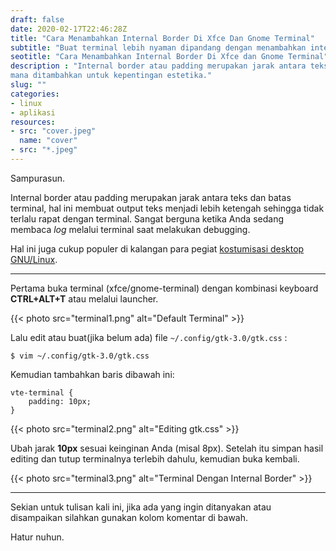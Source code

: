 ```yaml
---
draft: false
date: 2020-02-17T22:46:28Z
title: "Cara Menambahkan Internal Border Di Xfce Dan Gnome Terminal"
subtitle: "Buat terminal lebih nyaman dipandang dengan menambahkan internal border atau padding"
seotitle: "Cara Menambahkan Internal Border Di Xfce dan Gnome Terminal"
description : "Internal border atau padding merupakan jarak antara teks dengan batas terminal yang
mana ditambahkan untuk kepentingan estetika."
slug: ""
categories:
- linux
- aplikasi
resources:
- src: "cover.jpeg"
  name: "cover"
- src: "*.jpeg"
---
```



Sampurasun.

Internal border atau padding merupakan jarak antara teks dan batas terminal, hal ini membuat output
teks menjadi lebih ketengah sehingga tidak terlalu rapat dengan terminal. Sangat berguna ketika Anda
sedang membaca _log_ melalui terminal saat melakukan debugging.

Hal ini juga cukup populer di kalangan para pegiat [kostumisasi desktop
GNU/Linux](https://m.facebook.com/groups/303997109715275?id=303997109715275&ref=content_filter&_rdr).

***

Pertama buka terminal (xfce/gnome-terminal) dengan kombinasi keyboard **CTRL+ALT+T** atau melalui
   launcher.

{{< photo src="terminal1.png" alt="Default Terminal" >}}

Lalu edit atau buat(jika belum ada) file `~/.config/gtk-3.0/gtk.css` :
```
$ vim ~/.config/gtk-3.0/gtk.css
```
Kemudian tambahkan baris dibawah ini:
```
vte-terminal {
    padding: 10px;
}
```
{{< photo src="terminal2.png" alt="Editing gtk.css" >}}

Ubah jarak **10px** sesuai keinginan Anda (misal 8px). Setelah itu simpan hasil editing dan tutup terminalnya
terlebih dahulu, kemudian buka kembali.

{{< photo src="terminal3.png" alt="Terminal Dengan Internal Border" >}}

***

Sekian untuk tulisan kali ini, jika ada yang ingin ditanyakan atau disampaikan silahkan gunakan kolom
komentar di bawah.

Hatur nuhun.

